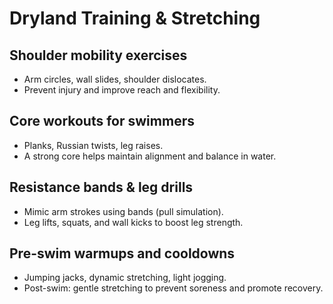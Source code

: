 # Dryland Training & Stretching

## Shoulder mobility exercises

- Arm circles, wall slides, shoulder dislocates.
- Prevent injury and improve reach and flexibility.

## Core workouts for swimmers

* Planks, Russian twists, leg raises.
* A strong core helps maintain alignment and balance in water.

## Resistance bands & leg drills

* Mimic arm strokes using bands (pull simulation).
* Leg lifts, squats, and wall kicks to boost leg strength.

## Pre-swim warmups and cooldowns

* Jumping jacks, dynamic stretching, light jogging.
* Post-swim: gentle stretching to prevent soreness and promote recovery.